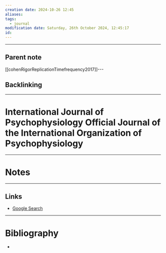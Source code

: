 ```yaml
---
creation date: 2024-10-26 12:45
aliases: 
tags:
  - journal
modification date: Saturday, 26th October 2024, 12:45:17
id:
---
```

---

## Parent note
[[cohenRigorReplicationTimefrequency2017]]---
## Backlinking


---
# International Journal of Psychophysiology Official Journal of the International Organization of Psychophysiology


---
# Notes


---
## Links
- [Google Search](https://www.google.com/search?q=International+Journal+of+Psychophysiology+Official+Journal+of+the+International+Organization+of+Psychophysiology)

---
# Bibliography
+ 